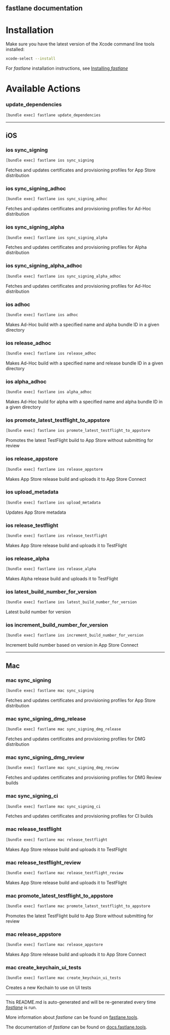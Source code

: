 fastlane documentation
----

# Installation

Make sure you have the latest version of the Xcode command line tools installed:

```sh
xcode-select --install
```

For _fastlane_ installation instructions, see [Installing _fastlane_](https://docs.fastlane.tools/#installing-fastlane)

# Available Actions

### update_dependencies

```sh
[bundle exec] fastlane update_dependencies
```



----


## iOS

### ios sync_signing

```sh
[bundle exec] fastlane ios sync_signing
```

Fetches and updates certificates and provisioning profiles for App Store distribution

### ios sync_signing_adhoc

```sh
[bundle exec] fastlane ios sync_signing_adhoc
```

Fetches and updates certificates and provisioning profiles for Ad-Hoc distribution

### ios sync_signing_alpha

```sh
[bundle exec] fastlane ios sync_signing_alpha
```

Fetches and updates certificates and provisioning profiles for Alpha distribution

### ios sync_signing_alpha_adhoc

```sh
[bundle exec] fastlane ios sync_signing_alpha_adhoc
```

Fetches and updates certificates and provisioning profiles for Ad-Hoc distribution

### ios adhoc

```sh
[bundle exec] fastlane ios adhoc
```

Makes Ad-Hoc build with a specified name and alpha bundle ID in a given directory

### ios release_adhoc

```sh
[bundle exec] fastlane ios release_adhoc
```

Makes Ad-Hoc build with a specified name and release bundle ID in a given directory

### ios alpha_adhoc

```sh
[bundle exec] fastlane ios alpha_adhoc
```

Makes Ad-Hoc build for alpha with a specified name and alpha bundle ID in a given directory

### ios promote_latest_testflight_to_appstore

```sh
[bundle exec] fastlane ios promote_latest_testflight_to_appstore
```

Promotes the latest TestFlight build to App Store without submitting for review

### ios release_appstore

```sh
[bundle exec] fastlane ios release_appstore
```

Makes App Store release build and uploads it to App Store Connect

### ios upload_metadata

```sh
[bundle exec] fastlane ios upload_metadata
```

Updates App Store metadata

### ios release_testflight

```sh
[bundle exec] fastlane ios release_testflight
```

Makes App Store release build and uploads it to TestFlight

### ios release_alpha

```sh
[bundle exec] fastlane ios release_alpha
```

Makes Alpha release build and uploads it to TestFlight

### ios latest_build_number_for_version

```sh
[bundle exec] fastlane ios latest_build_number_for_version
```

Latest build number for version

### ios increment_build_number_for_version

```sh
[bundle exec] fastlane ios increment_build_number_for_version
```

Increment build number based on version in App Store Connect

----


## Mac

### mac sync_signing

```sh
[bundle exec] fastlane mac sync_signing
```

Fetches and updates certificates and provisioning profiles for App Store distribution

### mac sync_signing_dmg_release

```sh
[bundle exec] fastlane mac sync_signing_dmg_release
```

Fetches and updates certificates and provisioning profiles for DMG distribution

### mac sync_signing_dmg_review

```sh
[bundle exec] fastlane mac sync_signing_dmg_review
```

Fetches and updates certificates and provisioning profiles for DMG Review builds

### mac sync_signing_ci

```sh
[bundle exec] fastlane mac sync_signing_ci
```

Fetches and updates certificates and provisioning profiles for CI builds

### mac release_testflight

```sh
[bundle exec] fastlane mac release_testflight
```

Makes App Store release build and uploads it to TestFlight

### mac release_testflight_review

```sh
[bundle exec] fastlane mac release_testflight_review
```

Makes App Store release build and uploads it to TestFlight

### mac promote_latest_testflight_to_appstore

```sh
[bundle exec] fastlane mac promote_latest_testflight_to_appstore
```

Promotes the latest TestFlight build to App Store without submitting for review

### mac release_appstore

```sh
[bundle exec] fastlane mac release_appstore
```

Makes App Store release build and uploads it to App Store Connect

### mac create_keychain_ui_tests

```sh
[bundle exec] fastlane mac create_keychain_ui_tests
```

Creates a new Kechain to use on UI tests

----

This README.md is auto-generated and will be re-generated every time [_fastlane_](https://fastlane.tools) is run.

More information about _fastlane_ can be found on [fastlane.tools](https://fastlane.tools).

The documentation of _fastlane_ can be found on [docs.fastlane.tools](https://docs.fastlane.tools).
